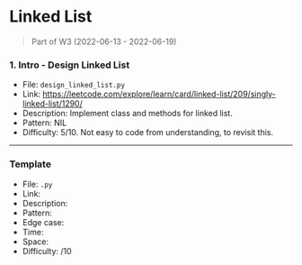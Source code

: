# Linked List
> Part of W3 (2022-06-13 - 2022-06-19)

### 1. Intro - Design Linked List
- File: `design_linked_list.py`
- Link: https://leetcode.com/explore/learn/card/linked-list/209/singly-linked-list/1290/
- Description: Implement class and methods for linked list.
- Pattern: NIL
- Difficulty: 5/10. Not easy to code from understanding, to revisit this.



---
### Template
- File: `.py`
- Link: 
- Description: 
- Pattern: 
- Edge case: 
- Time: 
- Space: 
- Difficulty: /10
    